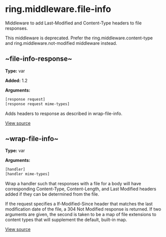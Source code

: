 # ring.middleware.file-info


Middleware to add Last-Modified and Content-Type headers to file responses.

This middleware is deprecated. Prefer the ring.middleware.content-type and
ring.middleware.not-modified middleware instead.

## ~file-info-response~
**Type:** var

**Added:** 1.2


**Arguments:**
```clojure
[response request]
[response request mime-types]
```
Adds headers to response as described in wrap-file-info.


[View source](http://github.com/ring-clojure/ring/blob/1.8.1/ring-core/src/ring/middleware/file_info.clj#L34)
## ~wrap-file-info~
**Type:** var



**Arguments:**
```clojure
[handler]
[handler mime-types]
```
Wrap a handler such that responses with a file for a body will have
corresponding Content-Type, Content-Length, and Last Modified headers added if
they can be determined from the file.

If the request specifies a If-Modified-Since header that matches the last
modification date of the file, a 304 Not Modified response is returned.
If two arguments are given, the second is taken to be a map of file extensions
to content types that will supplement the default, built-in map.

[View source](http://github.com/ring-clojure/ring/blob/1.8.1/ring-core/src/ring/middleware/file_info.clj#L58)